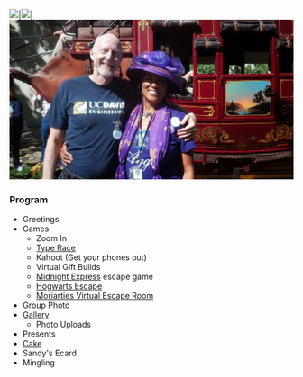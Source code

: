 ![]({{site.baseurl}}/images/IMG_20130518_184405_048.jpg)|![]({{site.baseurl}}/images/IMG_20140213_174756_012.jpg)|![](images/IMG_20140412_104420_720.jpg)

### Program

* Greetings
* Games
  * Zoom In
  * [Type Race][typerace]
  * Kahoot (Get your phones out)
  * Virtual Gift Builds
  * [Midnight Express][midnight-express] escape game
  * [Hogwarts Escape][hogwarts-escape]
  * [Moriarties Virtual Escape Room][moriarty]
* Group Photo
* [Gallery](gallery.md)
  * Photo Uploads
* Presents
* [Cake](cake.md)
* Sandy's Ecard
* Mingling

[billiards]: https://www.crazygames.com/game/8-ball-billiards-classic
[mspacman]: https://www.playemulator.com/sega-online/ms-pac-man-genesis/
[cards]: http://playingcards.io/
[racing]: https://www.playemulator.com/gba-online/gt-advance-2-rally-racing/
[typerace]: https://www.keyhero.com/custom-typing-test/ "Custom text"
[typerace2]: https://keyboard-racing.com/login.html
[vgifts]: https://docs.google.com/document/d/11lSyJbE3BVh7Mbw-7tZ8QAvXsFpth-59U9ak4EWgR7U/edit?usp=sharing
[phalbum]: https://docs.google.com/presentation/d/1nlLljkOzgDL2bF5cKcfEgJnLpnIguvxtniNIxVYuO_I/edit?usp=sharing
[ecard]: https://www.groupgreeting.com/sign/b62faa37a954c1a
[midnight-express]: https://escape-the-crate.com/traintrack
[hogwarts-escape]: https://docs.google.com/forms/d/e/1FAIpQLSflNxNM0jzbZJjUqOcXkwhGTfii4CM_CA3kCxImbY8c3AABEA/viewform?fbclid=IwAR10iBRN3qfwd779mRqPvQcq2eaJErTczzMxuICYRBl5zRIepN-Kj4UTAYk
[moriarty]: https://www.mysteryescaperoom.com/sherlock-holmes-virtual-escape-room
